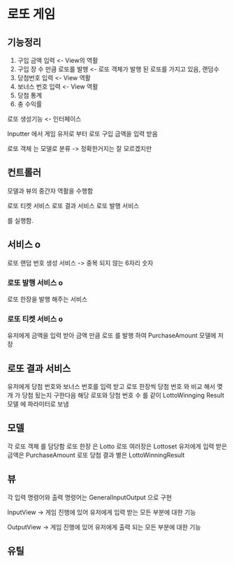 # 로또 게임

## 기능정리 

1. 구입 금액 입력  <- View의 역활 
2. 구입 장 수 만큼 로또를 발행 <- 로또 객체가 발행 된 로또를 가지고 있음, 랜덤수 
3. 당첨번호 입력  <- View 역활 
4. 보너스 번호 입력 <- View 역활 
5. 당첨 통계 
6. 충 수익률 


로또 생성기능 <- 인터페이스

Inputter 에서 게임 유저로 부터 로또 구입 금액을 입력 받음

로또 객체 는 모델로 분류 -> 정확한거지는 잘 모르겠지만


## 컨트롤러 

모델과 뷰의 중간자 역활을 수행함

로또 티켓 서비스 
로또 결과 서비스 
로또 발행 서비스

를 실행함.


## 서비스 o
로또 랜덤 번호 생성 서비스 -> 중복 되지 않는 6자리 숫자  

### 로또 발행 서비스 o
로또 한장을 발행 해주는 서비스


### 로또 티켓 서비스 o
유저에게 금액을 입력 받아 금액 만큼 로또 를 발행 하여 PurchaseAmount 모델에 저장 

## 로또 결과 서비스
유저에게 당첨 번호와 보너스 번호를 입력 받고 로또 한장씩 당첨 번호 와 비교 해서 몆개 가 당첨 됬는지 
구한다음 해당 로또와 당첨 번호 수 를 같이 LottoWinnging Result 모델 에 파라미터로 보냄 



## 모델 
각 로또 객체 를 담당함 
로또 한장 은 Lotto
로또 여러장은 Lottoset
유저에게 입력 받은 금액은 PurchaseAmount
로또 당첨 결과 별은 LottoWinningResult



## 뷰 
각 입력 명령어와 출력 명령어는 GeneralInputOutput 으로 구현 

InputView -> 게임 진행에 있어 유저에게 입력 받는 모든 부분에 대한 기능 

OutputView -> 게임 진행에 있어 유저에게 출력 되는 모든 부분에 대한 기능

## 유틸 



 







